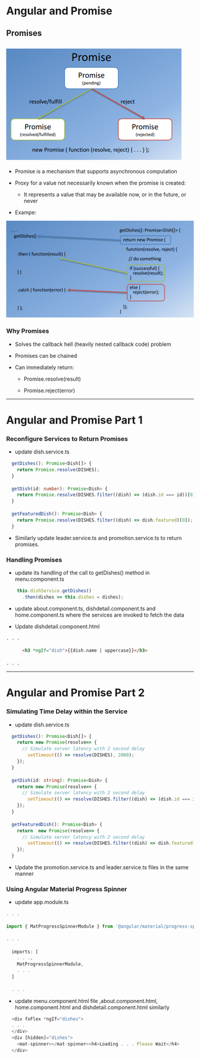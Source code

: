 # Angular and Promise

## [ ](https://www.coursera.org/learn/angular/supplement/09W61/angular-and-promise-objectives-and-outcomes) Promises

## ![](/assets/L2W3_3Promis.png)

* Promise is a mechanism that supports asynchronous computation

* Proxy for a value not necessarily known when the promise is created:

  * It represents a value that may be available now, or in the future, or never

* Exampe:

![](/assets/L2W3_3PromiseEx.png)

### Why Promises

* Solves the callback hell \(heavily nested callback code\) problem

* Promises can be chained

* Can immediately return:

  * Promise.resolve\(result\)

  * Promise.reject\(error\)

---

# Angular and Promise Part 1

### Reconfigure Services to Return Promises

* update dish.service.ts

```ts
  getDishes(): Promise<Dish[]> {
    return Promise.resolve(DISHES);
  }

  getDish(id: number): Promise<Dish> {
    return Promise.resolve(DISHES.filter((dish) => (dish.id === id))[0]);
  }

  getFeaturedDish(): Promise<Dish> {
    return Promise.resolve(DISHES.filter((dish) => dish.featured)[0]);
  }
```

* Similarly update leader.service.ts and promotion.service.ts to return promises.

### Handling Promises

* update its handling of the call to getDishes\(\) method in menu.component.ts

```ts
    this.dishService.getDishes()
      .then(dishes => this.dishes = dishes);
```

* update about.component.ts, dishdetail.component.ts and home.component.ts where the services are invoked to fetch the data

* Update dishdetail.component.html

```html
. . .

      <h3 *ngIf="dish">{{dish.name | uppercase}}</h3>

. . .
```

---

# Angular and Promise Part 2

### Simulating Time Delay within the Service

* update dish.service.ts

```ts
  getDishes(): Promise<Dish[]> {
    return new Promise(resolve=> {
      // Simulate server latency with 2 second delay
        setTimeout(() => resolve(DISHES), 2000);
    });
  }

  getDish(id: string): Promise<Dish> {
    return new Promise(resolve=> {
      // Simulate server latency with 2 second delay
        setTimeout(() => resolve(DISHES.filter((dish) => (dish.id === id))[0]), 2000);
    });
  }

  getFeaturedDish(): Promise<Dish> {
    return  new Promise(resolve=> {
      // Simulate server latency with 2 second delay
        setTimeout(() => resolve(DISHES.filter((dish) => dish.featured)[0]), 2000);
    });
  }
```

* Update the promotion.service.ts and leader.service.ts files in the same manner  

### Using Angular Material Progress Spinner

* update app.module.ts

```ts
. . .

import { MatProgressSpinnerModule } from '@angular/material/progress-spinner';

. . .

  imports: [
    . . .,
    MatProgressSpinnerModule,
    . . .
  ]
  
  . . .
```

* update menu.component.html file ,about.component.html, home.component.html and dishdetail.component.html similarly

```ts
  <div fxFlex *ngIf="dishes">
  . . .
  </div>
  <div [hidden]="dishes">
    <mat-spinner></mat-spinner><h4>Loading . . . Please Wait</h4>
  </div>

```



